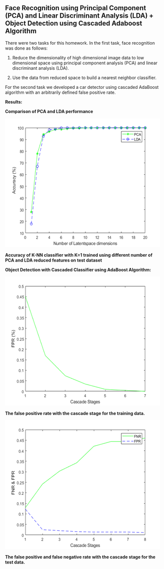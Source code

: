 ## **Face Recognition using Principal Component (PCA) and Linear Discriminant Analysis (LDA) + Object Detection using Cascaded Adaboost Algorithm**

There were two tasks for this homework. In the first task, face
recognition was done as follows:

1.  Reduce the dimensionality of high dimensional image data to low
    dimensional space using principal component analysis (PCA) and
    linear discriminant analysis (LDA).

2.  Use the data from reduced space to build a nearest neighbor
    classifier.

For the second task we developed a car detector using cascaded AdaBoost
algorithm with an arbitrarily defined false positive rate.

**Results:**

**Comparison of PCA and LDA performance**

<img src="media\image1.png" style="width:5.83333in;height:4.375in" />

**Accuracy of K-NN classifier with K=1 trained using different number of
PCA and LDA reduced features on test dataset**

**Object Detection with Cascaded Classifier using AdaBoost Algorithm:**

<img src="media\image2.png" style="width:5.83333in;height:4.375in" />

**The false positive rate with the cascade stage for the training
data.**

<img src="media\image3.png" style="width:5.83333in;height:4.375in" />

**The false positive and false negative rate with the cascade stage for
the test data.**
